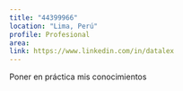 ```yaml
---
title: "44399966"
location: "Lima, Perú"
profile: Profesional
area: 
link: https://www.linkedin.com/in/datalex
---
```


Poner en práctica mis conocimientos